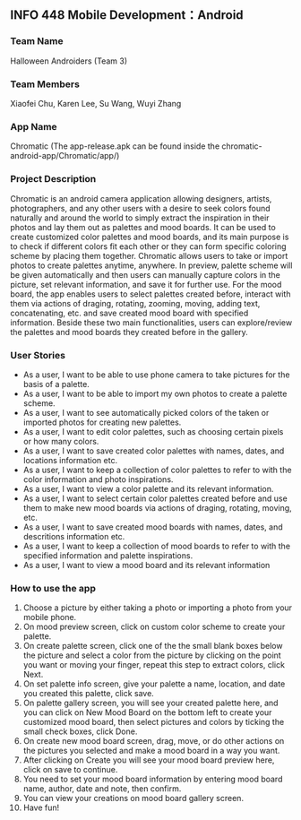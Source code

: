 ## INFO 448 Mobile Development：Android

### Team Name
Halloween Androiders (Team 3)

### Team Members
Xiaofei Chu, Karen Lee, Su Wang, Wuyi Zhang

### App Name
Chromatic (The app-release.apk can be found inside the chromatic-android-app/Chromatic/app/)

### Project Description
Chromatic is an android camera application allowing designers, artists, photographers, and any other users with a desire to seek colors found naturally and around the world to simply extract the inspiration in their photos and lay them out as palettes and mood boards. It can be used to create customized color palettes and mood boards, and its main purpose is to check if different colors fit each other or they can form specific coloring scheme by placing them together. Chromatic allows users to take or import photos to create palettes anytime, anywhere. In preview, palette scheme will be given automatically and then users can manually capture colors in the picture, set relevant information, and save it for further use. For the mood board, the app enables users to select palettes created before, interact with them via actions of draging, rotating, zooming, moving, adding text, concatenating, etc. and save created mood board with specified information. Beside these two main functionalities, users can explore/review the palettes and mood boards they created before in the gallery.

### User Stories
* As a user, I want to be able to use phone camera to take pictures for the basis of a palette.
* As a user, I want to be able to import my own photos to create a palette scheme.
* As a user, I want to see automatically picked colors of the taken or imported photos for creating new palettes.
* As a user, I want to edit color palettes, such as choosing certain pixels or how many colors.
* As a user, I want to save created color palettes with names, dates, and locations information etc.
* As a user, I want to keep a collection of color palettes to refer to with the color information and photo inspirations.
* As a user, I want to view a color palette and its relevant information.
* As a user, I want to select certain color palettes created before and use them to make new mood boards via actions of draging, rotating, moving, etc.
* As a user, I want to save created mood boards with names, dates, and descritions information etc.
* As a user, I want to keep a collection of mood boards to refer to with the specified information and palette inspirations.
* As a user, I want to view a mood board and its relevant information

### How to use the app
1. Choose a picture by either taking a photo or importing a photo from your mobile phone.
2. On mood preview screen, click on custom color scheme to create your palette.
3. On create palette screen, click one of the the small blank boxes below the picture and select a color from the picture by clicking on the point you want or moving your finger, repeat this step to extract colors, click Next.
4. On set palette info screen, give your palette a name, location, and date you created this palette, click save.
5. On palette gallery screen, you will see your created palette here, and you can click on New Mood Board on the bottom left to create your customized mood board, then select pictures and colors by ticking the small check boxes, click Done.
6. On create new mood board screen, drag, move, or do other actions on the pictures you selected and make a mood board in a way you want.
7. After clicking on Create you will see your mood board preview here, click on save to continue. 
8. You need to set your mood board information by entering mood board name, author, date and note, then confirm.
9. You can view your creations on mood board gallery screen.
10. Have fun!
